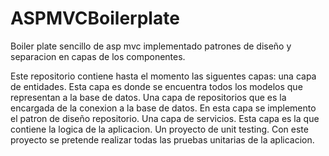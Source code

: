 # ASPMVCBoilerplate
Boiler plate sencillo de asp mvc implementado patrones de diseño y separacion en capas de los componentes.

Este repositorio contiene hasta el momento las siguentes capas: 
una capa de entidades. Esta capa es donde se encuentra todos los modelos que representan a la base de datos.
Una capa de repositorios que es la encargada de la conexion a la base de datos. En esta capa se implemento el patron de diseño repositorio.
Una capa de servicios. Esta capa es la que contiene la logica de la aplicacion.
Un proyecto de unit testing. Con este proyecto se pretende realizar todas las pruebas unitarias de la aplicacion.
